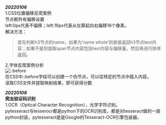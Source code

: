 ***20220106***  
1.CSS位置偏移反爬案例  
节点额外有偏移设置  
left:0px代表不偏移；left:16px代表从左算起向右偏移16个像素。  
解决方法：  
>首先判断h3节点的name，如果为’name whole‘则直接返回h3节点text内容；如果不是则提取span节点内容包括text内容与偏移量，然后再进行排序返回。  

2.字体反爬案例分析  
![::before](E:\Mydata\picture\before.png)  
在CSS中::before字段可以创建一个伪节点，可以往特定的节点中插入内容。  
读取CSS文件并提取映射结果，即可获得分数  


***20220108***  
****爬虫验证码识别****  
1.OCR（Optical Character Recognition），光学字符识别。  
pytesseract与tesserocr都是python下的OCR识别库，都是对tesseract做的一层python封装，pytesseract是是Google的Tesseract-OCR引擎包装器。


